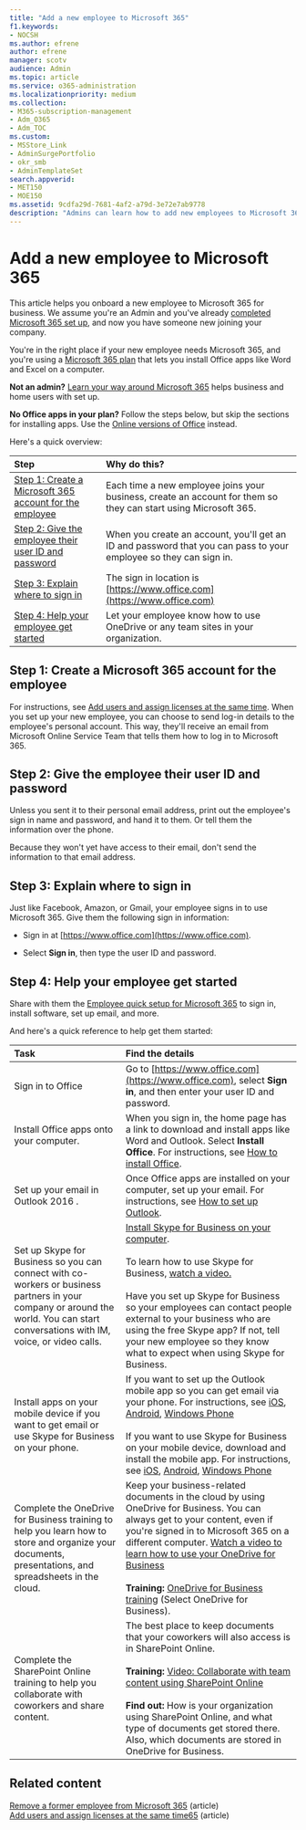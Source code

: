 ```yaml
---
title: "Add a new employee to Microsoft 365"
f1.keywords:
- NOCSH
ms.author: efrene
author: efrene
manager: scotv
audience: Admin
ms.topic: article
ms.service: o365-administration
ms.localizationpriority: medium
ms.collection: 
- M365-subscription-management 
- Adm_O365
- Adm_TOC
ms.custom:
- MSStore_Link
- AdminSurgePortfolio
- okr_smb
- AdminTemplateSet
search.appverid:
- MET150
- MOE150
ms.assetid: 9cdfa29d-7681-4af2-a79d-3e72e7ab9778
description: "Admins can learn how to add new employees to Microsoft 365 for business and give them access to email, Skype, and Office apps."
---
```


# Add a new employee to Microsoft 365

This article helps you onboard a new employee to Microsoft 365 for business. We assume you're an Admin and you've already [completed Microsoft 365 set up](../setup/setup.md), and now you have someone new joining your company.
  
You're in the right place if your new employee needs Microsoft 365, and you're using a [Microsoft 365 plan](https://products.office.com/business/compare-office-365-for-business-plans) that lets you install Office apps like Word and Excel on a computer. 
  
 **Not an admin?** [Learn your way around Microsoft 365](https://support.microsoft.com/office/396b8d9e-e118-42d0-8a0d-87d1f2f055fb) helps business and home users with set up. 
  
 **No Office apps in your plan?** Follow the steps below, but skip the sections for installing apps. Use the [Online versions of Office](https://support.microsoft.com/office/91a4ec74-67fe-4a84-a268-f6bdf3da1804) instead. 
  
Here's a quick overview: 
  
|**Step**|**Why do this?**|
|:-----|:-----|
|[Step 1: Create a Microsoft 365 account for the employee](#step-1-create-a-microsoft-365-account-for-the-employee) <br/> |Each time a new employee joins your business, create an account for them so they can start using Microsoft 365.  <br/> |
|[Step 2: Give the employee their user ID and password](#step-2-give-the-employee-their-user-id-and-password) <br/> |When you create an account, you'll get an ID and password that you can pass to your employee so they can sign in.  <br/> |
|[Step 3: Explain where to sign in](#step-3-explain-where-to-sign-in) <br/> |The sign in location is [https://www.office.com](https://www.office.com) <br/> |
|[Step 4: Help your employee get started](#step-4-help-your-employee-get-started) <br/> |Let your employee know how to use OneDrive or any team sites in your organization.  <br/> |
   
## Step 1: Create a Microsoft 365 account for the employee


For instructions, see [Add users and assign licenses at the same time](add-users.md). When you set up your new employee, you can choose to send log-in details to the employee's personal account. This way, they'll receive an email from Microsoft Online Service Team that tells them how to log in to Microsoft 365.
  
## Step 2: Give the employee their user ID and password


Unless you sent it to their personal email address, print out the employee's sign in name and password, and hand it to them. Or tell them the information over the phone.
  
Because they won't yet have access to their email, don't send the information to that email address.
  
## Step 3: Explain where to sign in 


Just like Facebook, Amazon, or Gmail, your employee signs in to use Microsoft 365. Give them the following sign in information:
  
- Sign in at [https://www.office.com](https://www.office.com).
    
- Select **Sign in**, then type the user ID and password.
    
## Step 4: Help your employee get started


Share with them the [Employee quick setup for Microsoft 365](../setup/employee-quick-setup.md) to sign in, install software, set up email, and more. 
  
And here's a quick reference to help get them started:
  
|**Task**|**Find the details**|
|:-----|:-----|
|Sign in to Office  <br/> |Go to [https://www.office.com](https://www.office.com), select **Sign in**, and then enter your user ID and password.  <br/> |
|Install Office apps onto your computer.  <br/><br/> |When you sign in, the home page has a link to download and install apps like Word and Outlook.  Select **Install Office**.         For instructions, see [How to install Office](https://support.microsoft.com/office/4414eaaf-0478-48be-9c42-23adc4716658).  <br/> |
|Set up your email in Outlook 2016 .  <br/> |Once Office apps are installed on your computer, set up your email. For instructions, see [How to set up Outlook](https://support.microsoft.com/office/6e27792a-9267-4aa4-8bb6-c84ef146101b).  <br/> |
|Set up Skype for Business so you can connect with co-workers or business partners in your company or around the world. You can start conversations with IM, voice, or video calls.  <br/> |[Install Skype for Business on your computer](https://support.microsoft.com/office/8a0d4da8-9d58-44f9-9759-5c8f340cb3fb).  <br/> <br/>To learn how to use Skype for Business, [watch a video.](https://support.microsoft.com/office/3a21eca4-434d-41f1-ab06-3d4a268573b7) <br/> <br/>Have you set up Skype for Business so your employees can contact people external to your business who are using the free Skype app? If not, tell your new employee so they know what to expect when using Skype for Business.  <br/> |
|Install apps on your mobile device if you want to get email or use Skype for Business on your phone.  <br/> |If you want to set up the Outlook mobile app so you can get email via your phone. For instructions, see [iOS](https://support.microsoft.com/office/b2de2161-cc1d-49ef-9ef9-81acd1c8e234), [Android](https://support.microsoft.com/office/886db551-8dfa-4fd5-b835-f8e532091872), [Windows Phone](https://support.microsoft.com/office/181a112a-be92-49ca-ade5-399264b3d417) <br/> <br/>If you want to use Skype for Business on your mobile device, download and install the mobile app. For instructions, see [iOS](https://support.microsoft.com/office/3239c8a3-cf55-4ff0-a967-5de51911c049#OS_Type=iOS), [Android](https://support.microsoft.com/office/4d1b7dfa-5b0b-4868-bae5-25947fb99e6e#OS_Type=Android), [Windows Phone](https://support.microsoft.com/office/4d1b7dfa-5b0b-4868-bae5-25947fb99e6e#OS_Type=Windows_Phone) <br/> |
|Complete the OneDrive for Business training to help you learn how to store and organize your documents, presentations, and spreadsheets in the cloud.  <br/> |Keep your business-related documents in the cloud by using OneDrive for Business. You can always get to your content, even if you're signed in to Microsoft 365 on a different computer. [Watch a video to learn how to use your OneDrive for Business](https://support.microsoft.com/office/b30da4eb-ddd2-44b6-943b-e6fbfc6b8dde) <br/><br/> **Training:** [OneDrive for Business training](https://support.microsoft.com/office/1f608184-b7e6-43ca-8753-2ff679203132) (Select OneDrive for Business).  <br/> |
|Complete the SharePoint Online training to help you collaborate with coworkers and share content.  <br/> |The best place to keep documents that your coworkers will also access is in SharePoint Online.  <br/> <br/>**Training:** [Video: Collaborate with team content using SharePoint Online](https://support.microsoft.com/office/c17b6824-cc22-478f-8757-497cc6b57121) <br/><br/> **Find out:** How is your organization using SharePoint Online, and what type of documents get stored there. Also, which documents are stored in OneDrive for Business.  <br/> |

## Related content

[Remove a former employee from Microsoft 365](remove-former-employee.md) (article)\
[Add users  and assign licenses at the same time65](add-users.md) (article)
